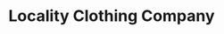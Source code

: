 ---
title: "Locality Clothing Company"
url: /zanesville/locality-clothing-company/
shop: clothes
---